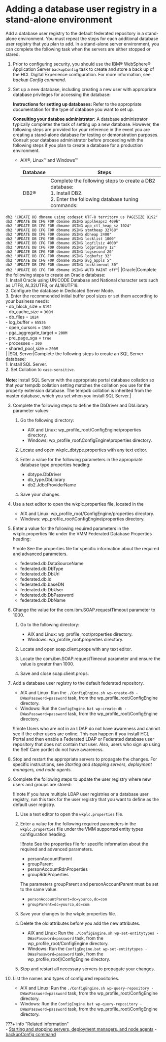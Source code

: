# Adding a database user registry in a stand-alone environment

Add a database user registry to the default federated repository in a stand-alone environment. You must repeat the steps for each additional database user registry that you plan to add. In a stand-alone server environment, you can complete the following task when the servers are either stopped or stared.

1.  Prior to configuring security, you should use the IBM® WebSphere® Application Server `backupConfig` task to create and store a back up of the HCL Digital Experience configuration. For more information, see *backup Config command*.

2.  Set up a new database, including creating a new user with appropriate database privileges for accessing the database:

    **Instructions for setting up databases:** Refer to the appropriate documentation for the type of database you want to set up.

    **Consulting your databse administrator:** A database administrator typically completes the task of setting up a new database. However, the following steps are provided for your reference in the event you are creating a stand-alone database for testing or demonstration purposes. Consult your database administrator before proceeding with the following steps if you plan to create a database for a production environment.

    -   AIX®, Linux™ and Windows™

        |Database|Steps|
        |--------|-----|
        |DB2®|Complete the following steps to create a DB2 database: <br> 1.  Install DB2. <br> 2.  Enter the following database tuning commands: <br>
`db2 "CREATE DB dbname using codeset UTF-8 territory us PAGESIZE 8192"` <br>
         `db2 "UPDATE DB CFG FOR dbname USING applheapsz 4096"` <br>
         `db2 "UPDATE DB CFG FOR dbname USING app_ctl_heap_sz 1024"` <br>
         `db2 "UPDATE DB CFG FOR dbname USING stmtheap 32768"`<br>
         `db2 "UPDATE DB CFG FOR dbname USING dbheap 2400"` <br>
         `db2 "UPDATE DB CFG FOR dbname USING locklist 1000"` <br>
         `db2 "UPDATE DB CFG FOR dbname USING logfilsiz 4000"` <br>
         `db2 "UPDATE DB CFG FOR dbname USING logprimary 12"` <br>
         `db2 "UPDATE DB CFG FOR dbname USING logsecond 20"` <br>
         `db2 "UPDATE DB CFG FOR dbname USING logbufsz 32"` <br>
         `db2 "UPDATE DB CFG FOR dbname USING avg_appls 5"` <br>
         `db2 "UPDATE DB CFG FOR dbname USING locktimeout 30"` <br>
         `db2 "UPDATE DB CFG FOR dbname USING AUTO MAINT off"`|
        |Oracle|Complete the following steps to create an Oracle database: <br> 1.  Install Oracle using UNICODE Database and National character sets such as UTF8, AL32UTF8, or AL16UTF16. <br> 2.  Configure the database in Dedicated Server Mode. <br>
        3.  Enter the recommended initial buffer pool sizes or set them according to your business needs:<br>
            -   db_block_size = `8192` <br>
            -   db_cache_size = `300M` <br>
            -   db_files = `1024` <br>
            -   log_buffer = `65536` <br>
            -   open_cursors = `1500` <br>
            -   pga_aggregate_target = `200M` <br>
            -   pre_page_sga = `true` <br>
            -   processes = `300` <br>
            -   shared_pool_size = `200M` <br>
|
        |SQL Server|Complete the following steps to create an SQL Server database: <br> 1.  Install SQL Server. <br>
        2.  Set Collation to `case-sensitive`. <br><br>
**Note:** Install SQL Server with the appropriate portal database collation so that your tempdb collation setting matches the collation you use for the property extension database. The tempdb collation is inherited from the master database, which you set when you install SQL Server.|

3.  Complete the following steps to define the DbDriver and DbLibrary parameter values:

    1.  Go the following directory:

        -   AIX and Linux: wp_profile_root/ConfigEngine/properties directory.
        -   Windows: wp_profile_root\ConfigEngine\properties directory.

    2.  Locate and open wkplc_dbtype.properties with any text editor.

    3.  Enter a value for the following parameters in the appropriate database type properties heading:

        -   dbtype.DbDriver
        -   db_type.DbLibrary
        -   db2.JdbcProviderName

    4.  Save your changes.

4.  Use a text editor to open the wkplc.properties file, located in the

    -   AIX and Linux: wp_profile_root/ConfigEngine/properties directory.
    -   Windows: wp_profile_root\ConfigEngine\properties directory.
5.  Enter a value for the following required parameters in the wkplc.properties file under the VMM Federated Database Properties heading:

    !!!note
        See the properties file for specific information about the required and advanced parameters.

    -   federated.db.DataSourceName
    -   federated.db.DbType
    -   federated.db.DbUrl
    -   federated.db.id
    -   federated.db.baseDN
    -   federated.db.DbUser
    -   federated.db.DbPassword
    -   federated.db.DbName

6.  Change the value for the com.ibm.SOAP.requestTimeout parameter to 1000.

    1.  Go to the following directory:

        -   AIX and Linux: wp_profile_root/properties directory.
        -   Windows: wp_profile_root\properties directory.

    2.  Locate and open soap.client.props with any text editor.

    3.  Locate the com.ibm.SOAP.requestTimeout parameter and ensure the value is greater than 1000.

    4.  Save and close soap.client.props.

7.  Add a database user registry to the default federated repository.

    -   AIX and Linux: Run the `./ConfigEngine.sh wp-create-db -DWasPassword=password` task, from the wp_profile_root/ConfigEngine directory.
    -   Windows: Run the `ConfigEngine.bat wp-create-db -DWasPassword=password` task, from the wp_profile_root\ConfigEngine directory.

    !!!note
        Users who are not in an LDAP do not have awareness and cannot see if the other users are online. This can happen if you install HCL Portal and then enable a Federated LDAP or Federated database user repository that does not contain that user. Also, users who sign up using the Self Care portlet do not have awareness.

8.  Stop and restart the appropriate servers to propagate the changes. For specific instructions, see *Starting and stopping servers, deployment managers, and node agents.*

9.  Complete the following steps to update the user registry where new users and groups are stored:

    !!!note
        If you have multiple LDAP user registries or a database user registry, run this task for the user registry that you want to define as the default user registry.

    1.  Use a text editor to open the `wkplc.properties` file.
    2.  Enter a value for the following required parameters in the `wkplc.properties` file under the VMM supported entity types configuration heading:

        !!!note
            See the properties file for specific information about the required and advanced parameters.

        -   personAccountParent
        -   groupParent
        -   personAccountRdnProperties
        -   groupRdnProperties

        The parameters groupParent and personAccountParent must be set to the same value.

        -   `personAccountParent=dc=yourco,dc=com`
        -   `groupParent=dc=yourco,dc=com`

    3.  Save your changes to the wkplc.properties file.
    4.  Delete the old attributes before you add the new attributes.

        -   AIX and Linux: Run the `./ConfigEngine.sh wp-set-entitytypes -DWasPassword=password` task, from the wp_profile_root/ConfigEngine directory.
        -   Windows: Run the `ConfigEngine.bat wp-set-entitytypes -DWasPassword=password` task, from the wp_profile_root]\ConfigEngine directory.

    5.  Stop and restart all necessary servers to propagate your changes.
10. List the names and types of configured repositories.

    -   AIX and Linux: Run the `./ConfigEngine.sh wp-query-repository -DWasPassword=password` task, from the wp_profile_root/ConfigEngine directory.
    -   Windows: Run the `ConfigEngine.bat wp-query-repository -DWasPassword=password` task, from the wp_profile_root\ConfigEngine directory.


???+ info "Related information"  
    -   [Starting and stopping servers, deployment managers, and node agents](../../../../../deployment/manage/stopstart.md)
    -   [backupConfig command](https://www.ibm.com/docs/en/was-nd/9.0.5?topic=clt-backupconfig-command)

